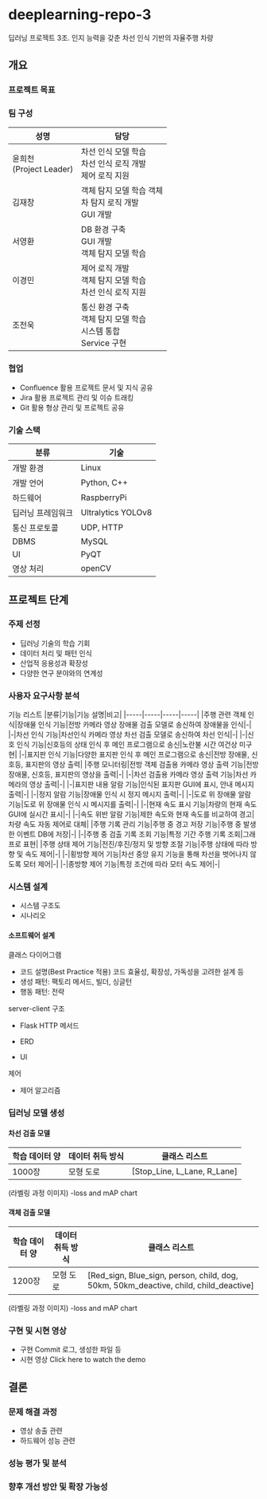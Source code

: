 # deeplearning-repo-3
딥러닝 프로젝트 3조. 인지 능력을 갖춘 차선 인식 기반의 자율주행 차량 

## 개요
### 프로젝트 목표
### 팀 구성
|성명|담당|
|----|-----|
|윤희천 <br> (Project Leader)|차선 인식 모델 학습 <br> 차선 인식 로직 개발 <br> 제어 로직 지원| 
|김재창|객체 탐지 모델 학습 객체 <br> 차 탐지 로직 개발 <br> GUI 개발|
|서영환|DB 환경 구축 <br> GUI 개발 <br> 객체 탐지 모델 학습| 
|이경민|제어 로직 개발 <br> 객체 탐지 모델 학습 <br> 차선 인식 로직 지원|
|조전욱|통신 환경 구축 <br> 객체 탐지 모델 학습 <br> 시스템 통합 <br> Service 구현|
### 협업
- Confluence 활용 프로젝트 문서 및 지식 공유
- Jira 활용 프로젝트 관리 및 이슈 트래킹
- Git 활용 형상 관리 및 프로젝트 공유
### 기술 스택
|분류|기술|
|-----|-----|
|개발 환경|Linux|
|개발 언어|Python, C++|
|하드웨어|RaspberryPi|
|딥러닝 프레임워크|Ultralytics YOLOv8|
|통신 프로토콜|UDP, HTTP|
|DBMS|MySQL|
|UI|PyQT|
|영상 처리|openCV|
## 프로젝트 단계
### 주제 선정
- 딥러닝 기술의 학습 기회
- 데이터 처리 및 패턴 인식
- 산업적 응용성과 확장성
- 다양한 연구 분야와의 연계성
### 사용자 요구사항 분석
기능 리스트
|분류|기능|기능 설명|비고|
|-----|-----|-----|-----|
|주행 관련 객체 인식|장애물 인식 기능|전방 카메라 영상 장애물 검출 모델로 송신하여 장애물을 인식|-|
|-|차선 인식 기능|차선인식 카메라 영상 차선 검출 모델로 송신하여 차선 인식|-|
|-|신호 인식 기능|신호등의 상태 인식 후 메인 프로그램으로 송신|노란불 시간 여건상 미구현|
|-|표지판 인식 기능|다양한 표지판 인식 후 메인 프로그램으로 송신|전방 장애물, 신호등, 표지판의 영상 출력|
|주행 모니터링|전방 객체 검출용 카메라 영상 출력 기능|전방 장애물, 신호등, 표지판의 영상을 출력|-|
|-|차선 검출용 카메라 영상 출력 기능|차선 카메라의 영상 출력|-|
|-|표지판 내용 알람 기능|인식된 표지판 GUI에 표시, 안내 메시지 출력|-|
|-|정지 알람 기능|장애물 인식 시 정지 메시지 출력|-|
|-|도로 위 장애물 알람 기능|도로 위 장애물 인식 시 메시지를 출력|-|
|-|현재 속도 표시 기능|차량의 현재 속도 GUI에 실시간 표시|-|
|-|속도 위반 알람 기능|제한 속도와 현재 속도를 비교하여 경고|차량 속도 자동 제어로 대체|
|주행 기록 관리 기능|주행 중 경고 저장 기능|주행 중 발생한 이벤트 DB에 저장|-|
|-|주행 중 검출 기록 조회 기능|특정 기간 주행 기록 조회|그래프로 표현|
|주행 상태 제어 기능|전진/후진/정지 및 방향 조절 기능|주행 상태에 따라 방향 및 속도 제어|-|
|-|횡방향 제어 기능|차선 중앙 유지 기능을 통해 차선을 벗어나지 않도록 모터 제어|-|
|-|종방향 제어 기능|특정 조건에 따라 모터 속도 제어|-|

### 시스템 설계
- 시스템 구조도
- 시나리오
  
#### 소프트웨어 설계
 클래스 다이어그램
- 코드 설명(Best Practice 적용)
  코드 효율성, 확장성, 가독성을 고려한 설계 등
- 생성 패턴: 팩토리 메서드, 빌더, 싱글턴
- 행동 패턴: 전략

server-client 구조
- Flask HTTP 메서드

- ERD
- UI

제어
- 제어 알고리즘

### 딥러닝 모델 생성
#### 차선 검출 모델
|학습 데이터 양|데이터 취득 방식|클래스 리스트|
|-----|-----|-----|
|1000장|모형 도로|[Stop_Line, L_Lane, R_Lane]|
(라벨링 과정 이미지)
-loss and mAP chart

#### 객체 검출 모델
|학습 데이터 양|데이터 취득 방식|클래스 리스트|
|-----|-----|-----|
|1200장|모형 도로|[Red_sign, Blue_sign, person, child, dog, 50km, 50km_deactive, child, child_deactive]|
(라벨링 과정 이미지)
-loss and mAP chart

### 구현 및 시현 영상
- 구현
  Commit 로그, 생성한 파일 등
- 시현 영상
Click here to watch the demo

## 결론
### 문제 해결 과정
- 영상 송출 관련
- 하드웨어 성능 관련
### 성능 평가 및 분석
### 향후 개선 방안 및 확장 가능성
